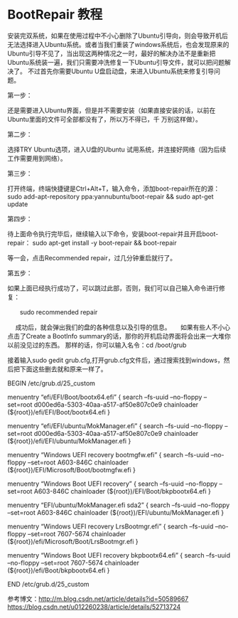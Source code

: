 # BootRepair 教程

安装完双系统，如果在使用过程中不小心删除了Ubuntu引导向，则会导致开机后无法选择进入Ubuntu系统。或者当我们重装了windows系统后，也会发现原来的Ubuntu引导不见了，当出现这两种情况之一时，最好的解决办法不是重新把Ubuntu系统装一遍，我们只需要冲洗修复一下Ubuntu引导文件，就可以把问题解决了。 
不过首先你需要Ubuntu U盘启动盘，来进入Ubuntu系统来修复引导问题。

第一步：

还是需要进入Ubuntu界面，但是并不需要安装（如果直接安装的话，以前在Ubuntu里面的文件可全部都没有了，所以万不得已，千 
万别这样做）。

第二步：

选择TRY Ubuntu选项，进入U盘的Ubuntu 试用系统，并连接好网络（因为后续工作需要用到网络）。

第三步： 

打开终端，终端快捷键是Ctrl+Alt+T，输入命令，添加boot-repair所在的源： 
sudo add-apt-repository ppa:yannubuntu/boot-repair && sudo apt-get update

第四步：

待上面命令执行完毕后，继续输入以下命令，安装boot-repair并且开启boot-repair： 
sudo apt-get install -y boot-repair && boot-repair

等一会，点击Recommended repair，过几分钟重启就行了。

第五步：

如果上面已经执行成功了，可以跳过此部，否则，我们可以自己输入命令进行修复：

　　sudo recommended repair

　 成功后，就会弹出我们的盘的各种信息以及引导的信息。 
　 如果有些人不小心点击了Create a BootInfo summary的话，那你的开机启动界面将会出来一大堆你以前没见过的东西。 
那样的话，你可以输入名令：cd /boot/grub

接着输入sudo gedit grub.cfg,打开grub.cfg文件后，通过搜索找到windows，然后把下面这些删去就和原来一样了。

BEGIN /etc/grub.d/25_custom

menuentry “efi/EFI/Boot/bootx64.efi” { 
search –fs-uuid –no-floppy –set=root d000ed6a-5303-40aa-a517-af50e807c0e9 
chainloader (${root})/efi/EFI/Boot/bootx64.efi 
}

menuentry “efi/EFI/ubuntu/MokManager.efi” { 
search –fs-uuid –no-floppy –set=root d000ed6a-5303-40aa-a517-af50e807c0e9 
chainloader (${root})/efi/EFI/ubuntu/MokManager.efi 
}

menuentry “Windows UEFI recovery bootmgfw.efi” { 
search –fs-uuid –no-floppy –set=root A603-846C 
chainloader (${root})/EFI/Microsoft/Boot/bootmgfw.efi 
}

menuentry “Windows Boot UEFI recovery” { 
search –fs-uuid –no-floppy –set=root A603-846C 
chainloader (${root})/EFI/Boot/bkpbootx64.efi 
}

menuentry “EFI/ubuntu/MokManager.efi sda2” { 
search –fs-uuid –no-floppy –set=root A603-846C 
chainloader (${root})/EFI/ubuntu/MokManager.efi 
}

menuentry “Windows UEFI recovery LrsBootmgr.efi” { 
search –fs-uuid –no-floppy –set=root 7607-5674 
chainloader (${root})/efi/Microsoft/Boot/LrsBootmgr.efi 
}

menuentry “Windows Boot UEFI recovery bkpbootx64.efi” { 
search –fs-uuid –no-floppy –set=root 7607-5674 
chainloader (${root})/efi/Boot/bkpbootx64.efi 
}

END /etc/grub.d/25_custom

参考博文：http://m.blog.csdn.net/article/details?id=50589667
         https://blog.csdn.net/u012260238/article/details/52713724
